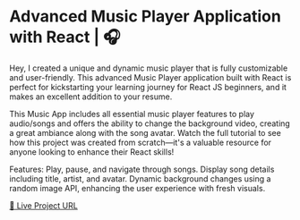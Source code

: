 
# Advanced Music Player Application with React | 🎧 

Hey,
I created a unique and dynamic music player that is fully customizable and user-friendly. This advanced Music Player application built with React is perfect for kickstarting your learning journey for React JS beginners, and it makes an excellent addition to your resume.

This Music App includes all essential music player features to play audio/songs and offers the ability to change the background video, creating a great ambiance along with the song avatar. Watch the full tutorial to see how this project was created from scratch—it's a valuable resource for anyone looking to enhance their React skills!

Features:
Play, pause, and navigate through songs.
Display song details including title, artist, and avatar.
Dynamic background changes using a random image API, enhancing the user experience with fresh visuals.



[🔵 Live Project URL](https://music-player-sahil7.netlify.app/)

